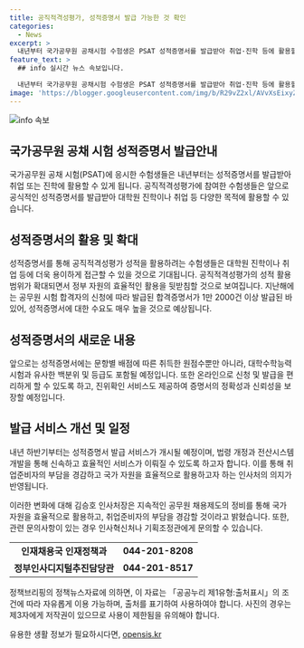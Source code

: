 ```yaml
---
title: 공직적격성평가, 성적증명서 발급 가능한 것 확인
categories:
  - News
excerpt: >
  내년부터 국가공무원 공채시험 수험생은 PSAT 성적증명서를 발급받아 취업·진학 등에 활용할 수 있게 된다. 5·7급 국가공무원 공채 1차시험부터 성적증명서를 발급할 예정이며, 성적 활용범위가 넓어져 효율적인 자원 활용을 기대한다. 성적증명서는 백분위 및 등급을 포함하고, 온라인으로 쉽게 발급받을 수 있을 것이다. 국가 자원 효율적 활용과 취업준비자 부담 경감을 위해 공무원 채용제도를 계속 정비할 계획이다. (출처: 정책브리핑)
feature_text: >
  ## info 실시간 뉴스 속보입니다.

  내년부터 국가공무원 공채시험 수험생은 PSAT 성적증명서를 발급받아 취업·진학 등에 활용할 수 있게 된다. 5·7급 국가공무원 공채 1차시험부터 성적증명서를 발급할 예정이며, 성적 활용범위가 넓어져 효율적인 자원 활용을 기대한다. 성적증명서는 백분위 및 등급을 포함하고, 온라인으로 쉽게 발급받을 수 있을 것이다. 국가 자원 효율적 활용과 취업준비자 부담 경감을 위해 공무원 채용제도를 계속 정비할 계획이다. (출처: 정책브리핑)
image: 'https://blogger.googleusercontent.com/img/b/R29vZ2xl/AVvXsEixyZcFfHzMRdzZMjFBmAUKJYCLCGyLL1o632UiGVXcaFdKo_bkvkuCioo0uUKlGfBVcT3P84aROyZIXSBEx3Aw5nCQ3pTgDom1WDC4m8eifvWiAmWEEVb4x6G_l8C0QH225ldMjyaFvpxGEBGNO37VmDTDMHGhJPq73UglMfDca1-0aw/s1600/blogspot.png'
---
```


<p><img src="https://blogger.googleusercontent.com/img/b/R29vZ2xl/AVvXsEixyZcFfHzMRdzZMjFBmAUKJYCLCGyLL1o632UiGVXcaFdKo_bkvkuCioo0uUKlGfBVcT3P84aROyZIXSBEx3Aw5nCQ3pTgDom1WDC4m8eifvWiAmWEEVb4x6G_l8C0QH225ldMjyaFvpxGEBGNO37VmDTDMHGhJPq73UglMfDca1-0aw/s1600/blogspot.png" alt="info 속보" /></p>

<h2 data-ke-size="size26">국가공무원 공채 시험 성적증명서 발급안내</h2>

<p>국가공무원 공채 시험(PSAT)에 응시한 수험생들은 내년부터는 성적증명서를 발급받아 취업 또는 진학에 활용할 수 있게 됩니다. 공직적격성평가에 참여한 수험생들은 앞으로 공식적인 성적증명서를 발급받아 대학원 진학이나 취업 등 다양한 목적에 활용할 수 있습니다.</p>

<p data-ke-size="size16"></p>

<h2 data-ke-size="size24">성적증명서의 활용 및 확대</h2>

<p>성적증명서를 통해 공직적격성평가 성적을 활용하려는 수험생들은 대학원 진학이나 취업 등에 더욱 용이하게 접근할 수 있을 것으로 기대됩니다. 공직적격성평가의 성적 활용범위가 확대되면서 정부 자원의 효율적인 활용을 뒷받침할 것으로 보여집니다. 지난해에는 공무원 시험 합격자의 신청에 따라 발급된 합격증명서가 1만 2000건 이상 발급된 바 있어, 성적증명서에 대한 수요도 매우 높을 것으로 예상됩니다.</p>

<p data-ke-size="size16"></p>

<h2 data-ke-size="size24">성적증명서의 새로운 내용</h2>

<p>앞으로는 성적증명서에는 문항별 배점에 따른 취득한 원점수뿐만 아니라, 대학수학능력시험과 유사한 백분위 및 등급도 포함될 예정입니다. 또한 온라인으로 신청 및 발급을 편리하게 할 수 있도록 하고, 진위확인 서비스도 제공하여 증명서의 정확성과 신뢰성을 보장할 예정입니다.</p>

<p data-ke-size="size16"></p>

<h2 data-ke-size="size24">발급 서비스 개선 및 일정</h2>

<p>내년 하반기부터는 성적증명서 발급 서비스가 개시될 예정이며, 법령 개정과 전산시스템 개발을 통해 신속하고 효율적인 서비스가 이뤄질 수 있도록 하고자 합니다. 이를 통해 취업준비자의 부담을 경감하고 국가 자원을 효율적으로 활용하고자 하는 인사처의 의지가 반영됩니다.</p>

<p data-ke-size="size16"></p>

<p>이러한 변화에 대해 김승호 인사처장은 지속적인 공무원 채용제도의 정비를 통해 국가 자원을 효율적으로 활용하고, 취업준비자의 부담을 경감할 것이라고 밝혔습니다. 또한, 관련 문의사항이 있는 경우 인사혁신처나 기획조정관에게 문의할 수 있습니다.</p>

<table>
    <tr>
        <td style="text-align: center; height: 17px;"><b>인재채용국 인재정책과</span></b></td>
        <td style="text-align: center; height: 17px;"><b>044-201-8208</span></b></td>
    </tr>
    <tr>
        <td style="text-align: center; height: 17px;"><b>정부인사디지털추진담당관</span></b></td>
        <td style="text-align: center; height: 17px;"><b>044-201-8517</span></b></td>
    </tr>
</table>

<p data-ke-size="size16"></p>

<p>정책브리핑의 정책뉴스자료에 의하면, 이 자료는 「공공누리 제1유형:출처표시」의 조건에 따라 자유롭게 이용 가능하며, 출처를 표기하여 사용하여야 합니다. 사진의 경우는 제3자에게 저작권이 있으므로 사용이 제한됨을 유의해야 합니다.</p>
유용한 생활 정보가 필요하시다면, <a href="https://opensis.kr" rel="dofollow">opensis.kr</a>


